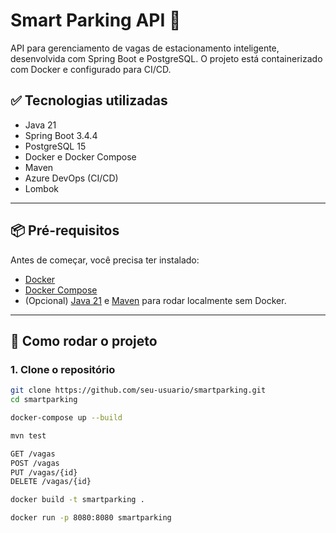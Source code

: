 # Smart Parking API 🚗

API para gerenciamento de vagas de estacionamento inteligente, desenvolvida com Spring Boot e PostgreSQL. O projeto está containerizado com Docker e configurado para CI/CD.

## ✅ Tecnologias utilizadas

- Java 21
- Spring Boot 3.4.4
- PostgreSQL 15
- Docker e Docker Compose
- Maven
- Azure DevOps (CI/CD)
- Lombok

---

## 📦 Pré-requisitos

Antes de começar, você precisa ter instalado:

- [Docker](https://www.docker.com/)
- [Docker Compose](https://docs.docker.com/compose/)
- (Opcional) [Java 21](https://jdk.java.net/21/) e [Maven](https://maven.apache.org/) para rodar localmente sem Docker.

---

## 🚀 Como rodar o projeto

### 1. Clone o repositório

```bash
git clone https://github.com/seu-usuario/smartparking.git
cd smartparking

docker-compose up --build

mvn test

GET /vagas
POST /vagas
PUT /vagas/{id}
DELETE /vagas/{id}

docker build -t smartparking .

docker run -p 8080:8080 smartparking

